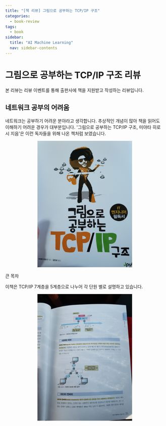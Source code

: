 ```yaml
---
title: "[책 리뷰] 그림으로 공부하는 TCP/IP 구조"
categories:
  - book-review
tags:
  - book
sidebar:
  title: "AI Machine Learning"
  nav: sidebar-contents
---
```


# 그림으로 공부하는 TCP/IP 구조 리뷰 

본 리뷰는 리뷰 이벤트를 통해 출판사에 책을 지원받고 작성하는 리뷰입니다.

## 네트워크 공부의 어려움

네트워크는 공부하기 어려운 분야라고 생각합니다. 
추상적인 개념이 많아 책을 읽어도 이해하기 어려운 경우가 대부분입니다. 
'그림으로 공부하는 TCP/IP 구조, 미야타 히로시 지음'은 이런 독자들을 위해 나온 책처럼 보였습니다.  

<center><img src="/assets/images/book_review/tcpip/tcp01.jpg" width="300"></center>

큰 목차


이책은 TCP/IP 7계층을 5계층으로 나누어 각 단원 별로 설명하고 있습니다. 

<center><img src="/assets/images/book_review/tcpip/tcp02.jpg" width="300"></center>
